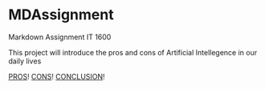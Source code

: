 # MDAssignment
Markdown Assignment IT 1600

This project will introduce the pros and cons of Artificial Intellegence in our daily lives


[PROS](Pro.md)! [CONS](Con.md)! [CONCLUSION](conclusion.md)!
